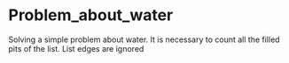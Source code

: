 # Problem_about_water
Solving a simple problem about water. It is necessary to count all the filled pits of the list. List edges are ignored
